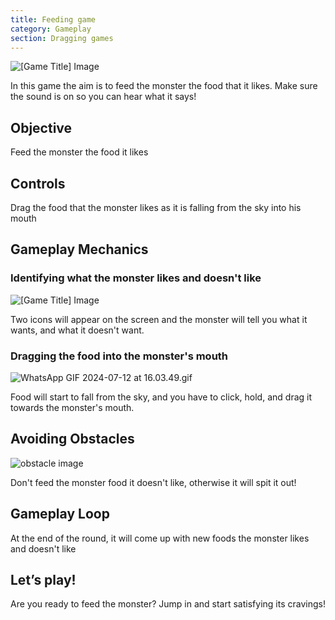 ```yaml
---
title: Feeding game
category: Gameplay
section: Dragging games
---
```

![[Game Title] Image](https://help.studycat.com/hc/article_attachments/34827003977625)

In this game the aim is to feed the monster the food that it likes. Make sure the sound is on so you can hear what it says!

Objective
---------

Feed the monster the food it likes

Controls
--------

Drag the food that the monster likes as it is falling from the sky into his mouth

Gameplay Mechanics
------------------

### Identifying what the monster likes and doesn't like

![[Game Title] Image](https://help.studycat.com/hc/article_attachments/34827003977625)

Two icons will appear on the screen and the monster will tell you what it wants, and what it doesn't want.

### Dragging the food into the monster's mouth

![WhatsApp GIF 2024-07-12 at 16.03.49.gif](https://help.studycat.com/hc/article_attachments/34976665858457)

Food will start to fall from the sky, and you have to click, hold, and drag it towards the monster's mouth.

Avoiding Obstacles
------------------

![obstacle image](https://help.studycat.com/hc/article_attachments/34826992367897)

Don't feed the monster food it doesn't like, otherwise it will spit it out!

Gameplay Loop
-------------

At the end of the round, it will come up with new foods the monster likes and doesn't like

Let’s play!
-----------

Are you ready to feed the monster? Jump in and start satisfying its cravings!